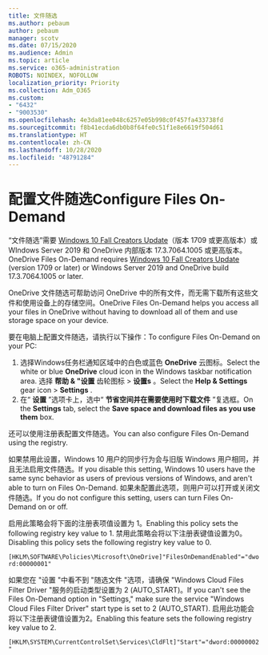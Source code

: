 ```yaml
---
title: 文件随选
ms.author: pebaum
author: pebaum
manager: scotv
ms.date: 07/15/2020
ms.audience: Admin
ms.topic: article
ms.service: o365-administration
ROBOTS: NOINDEX, NOFOLLOW
localization_priority: Priority
ms.collection: Adm_O365
ms.custom:
- "6432"
- "9003530"
ms.openlocfilehash: 4e3da81ee048c6257e05b998c0f457fa433738fd
ms.sourcegitcommit: f8b41ecda6db0b8f64fe0c51f1e8e6619f504d61
ms.translationtype: HT
ms.contentlocale: zh-CN
ms.lasthandoff: 10/28/2020
ms.locfileid: "48791284"
---
```

# <a name="configure-files-on-demand"></a><span data-ttu-id="047ce-102">配置文件随选</span><span class="sxs-lookup"><span data-stu-id="047ce-102">Configure Files On-Demand</span></span>

<span data-ttu-id="047ce-103">“文件随选”需要 [Windows 10 Fall Creators Update](https://go.microsoft.com/fwlink/p/?linkid=859040)（版本 1709 或更高版本）或 WIndows Server 2019 和 OneDrive 内部版本 17.3.7064.1005 或更高版本。</span><span class="sxs-lookup"><span data-stu-id="047ce-103">OneDrive Files On-Demand requires [Windows 10 Fall Creators Update](https://go.microsoft.com/fwlink/p/?linkid=859040) (version 1709 or later) or Windows Server 2019 and OneDrive build 17.3.7064.1005 or later.</span></span>

<span data-ttu-id="047ce-104">OneDrive 文件随选可帮助访问 OneDrive 中的所有文件，而无需下载所有这些文件和使用设备上的存储空间。</span><span class="sxs-lookup"><span data-stu-id="047ce-104">OneDrive Files On-Demand helps you access all your files in OneDrive without having to download all of them and use storage space on your device.</span></span>

<span data-ttu-id="047ce-105">要在电脑上配置文件随选，请执行以下操作：</span><span class="sxs-lookup"><span data-stu-id="047ce-105">To configure Files On-Demand on your PC:</span></span>

1. <span data-ttu-id="047ce-106">选择Windows任务栏通知区域中的白色或蓝色 **OneDrive** 云图标。</span><span class="sxs-lookup"><span data-stu-id="047ce-106">Select the white or blue **OneDrive** cloud icon in the Windows taskbar notification area.</span></span> <span data-ttu-id="047ce-107">选择 **帮助 & "设置** 齿轮图标 > **设置s** 。</span><span class="sxs-lookup"><span data-stu-id="047ce-107">Select the **Help & Settings** gear icon > **Settings** .</span></span>
2. <span data-ttu-id="047ce-108">在“ **设置** ”选项卡上，选中“ **节省空间并在需要使用时下载文件** ”复选框。</span><span class="sxs-lookup"><span data-stu-id="047ce-108">On the **Settings** tab, select the **Save space and download files as you use them** box.</span></span>  

<span data-ttu-id="047ce-109">还可以使用注册表配置文件随选。</span><span class="sxs-lookup"><span data-stu-id="047ce-109">You can also configure Files On-Demand using the registry.</span></span>

<span data-ttu-id="047ce-110">如果禁用此设置，Windows 10 用户的同步行为会与旧版 Windows 用户相同，并且无法启用文件随选。</span><span class="sxs-lookup"><span data-stu-id="047ce-110">If you disable this setting, Windows 10 users have the same sync behavior as users of previous versions of Windows, and aren't able to turn on Files On-Demand.</span></span> <span data-ttu-id="047ce-111">如果未配置此选项，则用户可以打开或关闭文件随选。</span><span class="sxs-lookup"><span data-stu-id="047ce-111">If you do not configure this setting, users can turn Files On-Demand on or off.</span></span>

<span data-ttu-id="047ce-112">启用此策略会将下面的注册表项值设置为 1。</span><span class="sxs-lookup"><span data-stu-id="047ce-112">Enabling this policy sets the following registry key value to 1.</span></span> <span data-ttu-id="047ce-113">禁用此策略会将以下注册表键值设置为0。</span><span class="sxs-lookup"><span data-stu-id="047ce-113">Disabling this policy sets the following registry key value to 0.</span></span>

`[HKLM\SOFTWARE\Policies\Microsoft\OneDrive]"FilesOnDemandEnabled"="dword:00000001"`

<span data-ttu-id="047ce-114">如果您在 "设置 "中看不到 "随选文件 "选项，请确保 "Windows Cloud Files Filter Driver "服务的启动类型设置为 2 (AUTO_START)。</span><span class="sxs-lookup"><span data-stu-id="047ce-114">If you can't see the Files On-Demand option in "Settings," make sure the service "Windows Cloud Files Filter Driver" start type is set to 2 (AUTO_START).</span></span> <span data-ttu-id="047ce-115">启用此功能会将以下注册表键值设置为2。</span><span class="sxs-lookup"><span data-stu-id="047ce-115">Enabling this feature sets the following registry key value to 2.</span></span>

`[HKLM\SYSTEM\CurrentControlSet\Services\CldFlt]"Start"="dword:00000002"`